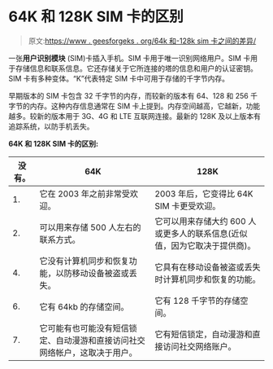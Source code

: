 # 64K 和 128K SIM 卡的区别

> 原文:[https://www . geesforgeks . org/64k 和-128k sim 卡之间的差异/](https://www.geeksforgeeks.org/difference-between-64k-and-128k-sim-cards/)

一张**用户识别模块** (SIM)卡插入手机。SIM 卡用于唯一识别网络用户。SIM 卡用于存储信息和联系信息。它还存储关于它所连接的塔的信息和用户的认证密钥。SIM 卡有多种变体。“K”代表特定 SIM 卡中可用于存储的千字节内存。

早期版本的 SIM 卡包含 32 千字节的内存，而较新的版本有 64、128 和 256 千字节的内存。这种内存信息通常在 SIM 卡上提到。内存空间越高，它越新，功能越多。较新的版本用于 3G、4G 和 LTE 互联网连接。最新的 128K 及以上版本有追踪系统，以防手机丢失。

**64K 和 128K SIM 卡的区别:**

<center>

| 没有。 | 64K | 128K |
| --- | --- | --- |
| 1. | 它在 2003 年之前非常受欢迎。 | 2003 年后，它变得比 64K SIM 卡更受欢迎。 |
| 2. | 可以用来存储 500 人左右的联系方式。 | 它可以用来存储大约 600 人或更多人的联系信息(近似值，因为它取决于提供商)。 | 3. | 它用于 3G 和 4G 数据服务。 | 用于 4G 及以后的数据业务。 |
| 4. | 它没有计算机同步和恢复功能，以防移动设备被盗或丢失。 | 它具有在移动设备被盗或丢失时计算机同步和恢复的功能。 | 5. | 网络运营商可以在其上运行更少的移动网络操作，因为它具有更少的存储。 | 网络运营商可以在上面运行更多的移动网络操作，因为它有更多的存储空间。 |
| 6. | 它有 64kb 的存储空间。 | 它有 128 千字节的存储空间。 |
| 7. | 它可能有也可能没有短信锁定、自动漫游和直接访问社交网络帐户，这取决于用户。 | 它有短信锁定，自动漫游和直接访问社交网络账户。 |

</center>